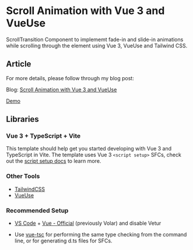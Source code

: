 # Scroll Animation with Vue 3 and VueUse

ScrollTransition Component to implememt fade-in and slide-in animations while scrolling through the element using Vue 3, VueUse and Tailwind CSS.

## Article

For more details, please follow through my blog post:

Blog: [Scroll Animation with Vue 3 and VueUse](https://hamzahmd.com/blogs/scroll-animations-with-vue3-and-vueuse)

[Demo](https://demo-vue-scroll-transition.surge.sh/)

## Libraries

### Vue 3 + TypeScript + Vite

This template should help get you started developing with Vue 3 and TypeScript in Vite. The template uses Vue 3 `<script setup>` SFCs, check out the [script setup docs](https://v3.vuejs.org/api/sfc-script-setup.html#sfc-script-setup) to learn more.

### Other Tools

- [TailwindCSS](https://tailwindcss.com/docs/guides/vite#vue)
- [VueUse](https://vueuse.org/guide/)

### Recommended Setup

- [VS Code](https://code.visualstudio.com/) + [Vue - Official](https://marketplace.visualstudio.com/items?itemName=Vue.volar) (previously Volar) and disable Vetur

- Use [vue-tsc](https://github.com/vuejs/language-tools/tree/master/packages/tsc) for performing the same type checking from the command line, or for generating d.ts files for SFCs.

